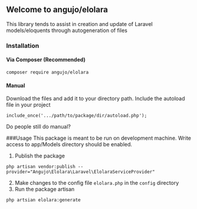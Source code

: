 ## Welcome to angujo/elolara

This library tends to assist in creation and update of Laravel models/eloquents through autogeneration of files

### Installation

#### Via Composer (Recommended)
```
composer require angujo/elolara
```

#### Manual
Download the files and add it to your directory path.
Include the autoload file in your project
```
include_once('.../path/to/package/dir/autoload.php');
```
Do people still do manual?

###Usage
This package is meant to be run on development machine.
Write access to app/Models directory should be enabled.
1. Publish the package
```
php artisan vendor:publish --provider="Angujo\Elolara\Laravel\ElolaraServiceProvider"
```
2. Make changes to the config file ``elolara.php`` in the ``config`` directory
3. Run the package artisan
```
php artsian elolara:generate
```
